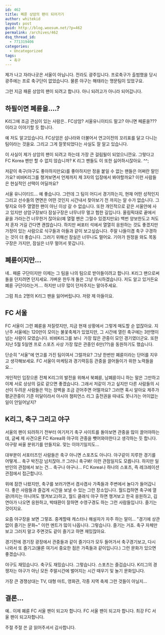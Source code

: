 ```yaml
---
id: 462
title: 폐륜 상암의 팬이 되어가기
author: whitekid
layout: post
guid: http://blog.woosum.net/?p=462
permalink: /archives/462
dsq_thread_id:
  - 771319406
categories:
  - Uncategorized
tags:
  - 축구
---
```

제가 나고 자라나곳은 서울이 아닙니다. 전라도 광주입니다. 프로축구가 출범했을 당시 광주에는 프로 축구단이 없었습니다. 물론 야구는 해태라는 명문팀이 있었구요.

그런 지금 패륜 상암의 팬이 되려고 합니다. 아니 되려고가 아니라 되어갑니다.

## 하필이면 폐륜을....?

K리그에 조금 관심이 있는 사람은.. FC상암? 서울유니이티드 말고? 아니면 페륜을??? 이라고 이야기할 듯 합니다.

예 저도 알고있습니다. FC상암은 섬나라와 더불어서 연고이전의 꼬리표를 달고 다니는 팀이라는 것을요. 그리고 그게 잘못되었다는 사실도 잘 알고 있습니다.

이 사실이 제가 상암의 팬이 되려고 하는데 가장 큰 걸림될이 되었으니깐요. 그렇다고 FC Korea 팬만 할 수 없지 않습니까? K 리그 팬들도 이 또한 싫어하시잖아요. ^^;

저같이 축구(야구도 좋아하지만요)를 좋아하지만 정을 붙일 수 없는 팬들은 어쩌란 말인가요? 비바K리그를 챙겨보면서 언제까지 제 3자의 입장에서 봐야할까요? 이런 사람들은 현실적인 선택이 어딜까요?

서울 유니이티드... 예 좋습니다. 그런데 그 팀이 어디서 경기하는지, 현재 어떤 성적인지 그리고 선수들의 면면은 어떤 것인지 시간내서 찾아보기 전 까지는 알 수가 없습니다. 그렇지요 아주 열열한 팬이 아닌 이상 갈 수 없습니다. 또한 개인적으로 같은 서울안에 사고 있지만 상암구장보다 잠실구장은 너무너무 멀고 험한 길입니다. 올림픽대로 끝에서 끝을 가라는건 너무한거 잖아요(예 열혈 팬은 그럴수 있겠지만요) 백번 양보한도고 처도 저 혼자 거길 간다면 괜찮습니다. 하지만 써포터 석에서 열열히 응원하는 것도 좋겠지만 가정이 있는 사람으로 식구들과 아들과 같이 보고싶습니다. 주말 나들이겸 축구 구경하는 것이 더 좋습니다. 그러기 위해선 잠실은 너무나도 멀어요. 기아가 원정을 와도 목동구장은 가지만, 잠실은 너무 멀어서 못갑니다.

## 폐륜이지만...

녜.. 패륜 구단이지만 이제는 그 팀을 나의 팀으로 받아들이려고 합니다. K리그 팬으로써 돌을 던지려면 던지세요. 가벼운 한두개 돌은 그냥 무시하겠습니다. 저도 알고 있거든요 폐륜 구단이라는거.... 하지만 너무 많이 던저주지는 말아주세요.

그럼 최소 2명의 K리그 팬을 잃어버립니다. 저랑 제 아들이요.

## FC 서울

FC 서울이 그런 폐륜을 저질럿지만, 지금 현재 상황에서 그렇게 매도할 순 없잖아요. 지난주 서울에는 120만이 모이는 불꽃축제가 있었지만, 그 시간에 열린 축구에는 3만명이 넘는 사람이 모였습니다. 비바K리그를 보니  가장 많은 관중이 모인 경기였더군요. 또한 지난 5월 5일엔 프로 스포츠 사상 가장 많은 관중인 6만(??)을 동원하기도 했습니다.

단순히 "서울"에 연고를 가진 팀이여서 그럴까요? 그냥 한번만 폐륜이라는 단어를 지우고 생각해보세요. FC 서울이 마케팅과 경기력등등 관중을 끌어들이가 위한 노력들을요...

개인적인 입장으론 전체 K리그의 발전을 위해서 북폐륜, 남폐륜이니 하는 말은 그만하고 이제 서로 상상의 길로 같으면 좋겠습니다. 그래서 저같이 가고 싶지만 다른 사람들의 시선이 두려운 사람들은 막는 장벽을 조금 걷어주면 어떨까요? 그러면 혹시 알아요 제주가 평균관중이 기준 미달이라서 아시아 챔피언스 리그 출전권을 따내도 못나가는 어이없는 일이 안일어날지?

## K리그, 축구 그리고 야구

서울의 팬이 되려하기 전부터 여기저기 축구 사이트를 돌아보면 관중을 많이 끌어야하는데, 글쎄 제 사견으론 FC Korea와 야구의 관중을 뺏어와야한다고 생각하는 듯 합니다. 야구랑 싸울 분위기를 만들지요. 맞는 이야기일지도...

대부분이 서포터즈인 사람들은 축구 아니면 스포츠도 아니다. 야구같이 지루한 경기를 어떻게... 축구 박진감 넘치잖아..!! 그러니 축구봐! 이런 관점일지도 모릅니다. 하지만 일반인의 관점에서 보는 건... 축구나 야구나... FC Korea나 하나의 스포츠, 즉 레크레이션 관점에서 접근합니다.

위에 잠깐 나왔지만, 축구를 보러가면서 겸사겸사 가족들과 주변에서 놀다가 들어갑니다. 좋은 사람들과 즐겁게 시간을 보낼 수 있는 그런 장소입니다. 월드컵하면 축구에 열광(까지는 아니여도 챙겨보고)하고, 월드 클래식 야구 하면 챙겨보고 한국 응원하고, 김연아가 나오면 응원하고, 박태환이 잘하면 수영구경도 하는 그런 사람들입니다. 즐기는 것이지요.

요즘 야구장을 보면 그렇죠. 중계할때 캐스터나 해설자가 자주 하는 말이... "경기에 상관없이 즐기는 문화~" 이런 멘트가 많이 나옵니다. 그렇습니다. 즐기는 거죠. 축구 자체만 보고 그러지 말고 주면것도 같이 즐기고 하면 재밌잖아요.

경기전에 경기장 광장에서 관중들과 같이 즐기다가 모두 들어가서 축구경기보고, 다시 나와서 또 즐기고(물론 여기서 중요한 점은 가족들과 같이입니다.) 그런 문화가 있으면 좋겠습니다.

야구도 재밌습니다. 축구도 재밌습니다. 그렇습니다. 스포츠는 즐겁습니다. K리그의 경쟁자는 야구가 아닌 모든 주말시간에 벌어지는 시간 때우기 및 놀기 문화입니다.

가장 큰 경쟁상대는 TV, 대형 마트, 영화관, 각종 지역 축제 그런 것들이 아닐지...

## 결론...

예.. 이제 폐륜 FC 서울 팬이 되고자 합니다. FC 서울 팬이 되고자 합니다. 최강 FC 서울 팬이 되고자합니다.

주절 주절 쓴 글 읽어주셔서 감사합니다.